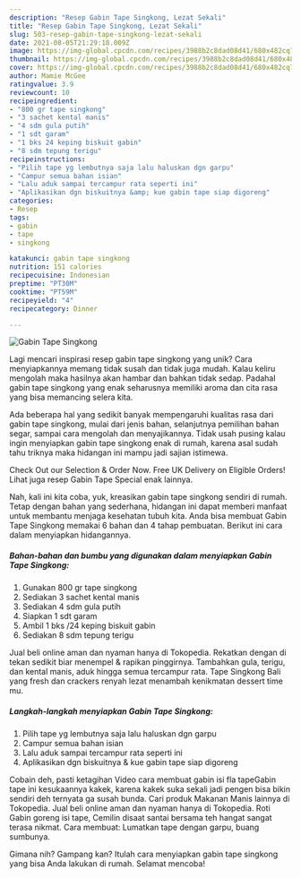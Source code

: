 ```yaml
---
description: "Resep Gabin Tape Singkong, Lezat Sekali"
title: "Resep Gabin Tape Singkong, Lezat Sekali"
slug: 503-resep-gabin-tape-singkong-lezat-sekali
date: 2021-08-05T21:29:18.009Z
image: https://img-global.cpcdn.com/recipes/3988b2c8dad08d41/680x482cq70/gabin-tape-singkong-foto-resep-utama.jpg
thumbnail: https://img-global.cpcdn.com/recipes/3988b2c8dad08d41/680x482cq70/gabin-tape-singkong-foto-resep-utama.jpg
cover: https://img-global.cpcdn.com/recipes/3988b2c8dad08d41/680x482cq70/gabin-tape-singkong-foto-resep-utama.jpg
author: Mamie McGee
ratingvalue: 3.9
reviewcount: 10
recipeingredient:
- "800 gr tape singkong"
- "3 sachet kental manis"
- "4 sdm gula putih"
- "1 sdt garam"
- "1 bks 24 keping biskuit gabin"
- "8 sdm tepung terigu"
recipeinstructions:
- "Pilih tape yg lembutnya saja lalu haluskan dgn garpu"
- "Campur semua bahan isian"
- "Lalu aduk sampai tercampur rata seperti ini"
- "Aplikasikan dgn biskuitnya &amp; kue gabin tape siap digoreng"
categories:
- Resep
tags:
- gabin
- tape
- singkong

katakunci: gabin tape singkong 
nutrition: 151 calories
recipecuisine: Indonesian
preptime: "PT30M"
cooktime: "PT59M"
recipeyield: "4"
recipecategory: Dinner

---
```



![Gabin Tape Singkong](https://img-global.cpcdn.com/recipes/3988b2c8dad08d41/680x482cq70/gabin-tape-singkong-foto-resep-utama.jpg)

Lagi mencari inspirasi resep gabin tape singkong yang unik? Cara menyiapkannya memang tidak susah dan tidak juga mudah. Kalau keliru mengolah maka hasilnya akan hambar dan bahkan tidak sedap. Padahal gabin tape singkong yang enak seharusnya memiliki aroma dan cita rasa yang bisa memancing selera kita.

Ada beberapa hal yang sedikit banyak mempengaruhi kualitas rasa dari gabin tape singkong, mulai dari jenis bahan, selanjutnya pemilihan bahan segar, sampai cara mengolah dan menyajikannya. Tidak usah pusing kalau ingin menyiapkan gabin tape singkong enak di rumah, karena asal sudah tahu triknya maka hidangan ini mampu jadi sajian istimewa.

Check Out our Selection &amp; Order Now. Free UK Delivery on Eligible Orders! Lihat juga resep Gabin Tape Special enak lainnya.


Nah, kali ini kita coba, yuk, kreasikan gabin tape singkong sendiri di rumah. Tetap dengan bahan yang sederhana, hidangan ini dapat memberi manfaat untuk membantu menjaga kesehatan tubuh kita. Anda bisa membuat Gabin Tape Singkong memakai 6 bahan dan 4 tahap pembuatan. Berikut ini cara dalam menyiapkan hidangannya.

<!--inarticleads1-->

##### Bahan-bahan dan bumbu yang digunakan dalam menyiapkan Gabin Tape Singkong:

1. Gunakan 800 gr tape singkong
1. Sediakan 3 sachet kental manis
1. Sediakan 4 sdm gula putih
1. Siapkan 1 sdt garam
1. Ambil 1 bks /24 keping biskuit gabin
1. Sediakan 8 sdm tepung terigu


Jual beli online aman dan nyaman hanya di Tokopedia. Rekatkan dengan di tekan sedikit biar menempel &amp; rapikan pinggirnya. Tambahkan gula, terigu, dan kental manis, aduk hingga semua tercampur rata. Tape Singkong Bali yang fresh dan crackers renyah lezat menambah kenikmatan dessert time mu. 

<!--inarticleads2-->

##### Langkah-langkah menyiapkan Gabin Tape Singkong:

1. Pilih tape yg lembutnya saja lalu haluskan dgn garpu
1. Campur semua bahan isian
1. Lalu aduk sampai tercampur rata seperti ini
1. Aplikasikan dgn biskuitnya &amp; kue gabin tape siap digoreng


Cobain deh, pasti ketagihan Video cara membuat gabin isi fla tapeGabin tape ini kesukaannya kakek, karena kakek suka sekali jadi pengen bisa bikin sendiri deh ternyata ga susah bunda. Cari produk Makanan Manis lainnya di Tokopedia. Jual beli online aman dan nyaman hanya di Tokopedia. Roti Gabin goreng isi tape, Cemilin disaat santai bersama teh hangat sangat terasa nikmat. Cara membuat: Lumatkan tape dengan garpu, buang sumbunya. 

Gimana nih? Gampang kan? Itulah cara menyiapkan gabin tape singkong yang bisa Anda lakukan di rumah. Selamat mencoba!
